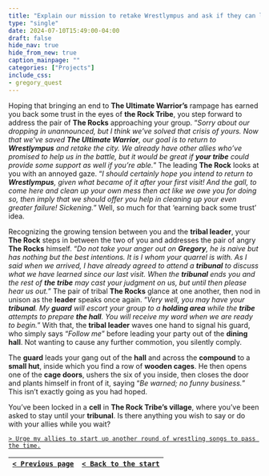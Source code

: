 ```yaml
---
title: "Explain our mission to retake Wrestlympus and ask if they can lend any support."
type: "single"
date: 2024-07-10T15:49:00-04:00
draft: false
hide_nav: true
hide_from_new: true
caption_mainpage: ""
categories: ["Projects"]
include_css:
- gregory_quest
---
```


Hoping that bringing an end to **The Ultimate Warrior’s** rampage has earned you back some trust in the eyes of **the Rock Tribe**, you step forward to address the pair of **The Rocks** approaching your group. “*Sorry about our dropping in unannounced, but I think we’ve solved that crisis of yours. Now that we’ve saved **The Ultimate Warrior**, our goal is to return to **Wrestlympus** and retake the city. We already have other allies who’ve promised to help us in the battle, but it would be great if **your tribe** could provide some support as well if you’re able.*” The leading **The Rock** looks at you with an annoyed gaze. “*I should certainly hope you intend to return to **Wrestlympus**, given what became of it after your first visit! And the gall, to come here and clean up your own mess then act like we owe you for doing so, then imply that we should offer you help in cleaning up your even greater failure! Sickening.*” Well, so much for that ‘earning back some trust’ idea.

Recognizing the growing tension between you and the **tribal leader**, your **The Rock** steps in between the two of you and addresses the pair of angry **The Rocks** himself. “*Do not take your anger out on **Gregory**, he is naive but has nothing but the best intentions. It is I whom your quarrel is with. As I said when we arrived, I have already agreed to attend a **tribunal** to discuss what we have learned since our last visit. When the **tribunal** ends you and the rest of **the tribe** may cast your judgment on us, but until then please hear us out.*” The pair of tribal **The Rocks** glance at one another, then nod in unison as the **leader** speaks once again. “*Very well, you may have your **tribunal**. My **guard** will escort your group to a **holding area** while the **tribe** attempts to prepare **the hall**. You will receive my word when we are ready to begin.*” With that, the **tribal leader** waves one hand to signal his guard, who simply says “*Follow me*” before leading your party out of the **dining hall**. Not wanting to cause any further commotion, you silently comply.

The **guard** leads your gang out of the **hall** and across the **compound** to a **small hut**, inside which you find a row of **wooden cages**. He then opens one of the **cage doors**, ushers the six of you inside, then closes the door and plants himself in front of it, saying “*Be warned; no funny business.*” This isn’t exactly going as you had hoped.

You’ve been locked in a **cell** in **The Rock Tribe’s village**, where you’ve been asked to stay until your **tribunal**. Is there anything you wish to say or do with your allies while you wait?

[``> Urge my allies to start up another round of wrestling songs to pass the time.``](../140)

|[``< Previous page``](../138)|[``< Back to the start``](../)|
|---|---|